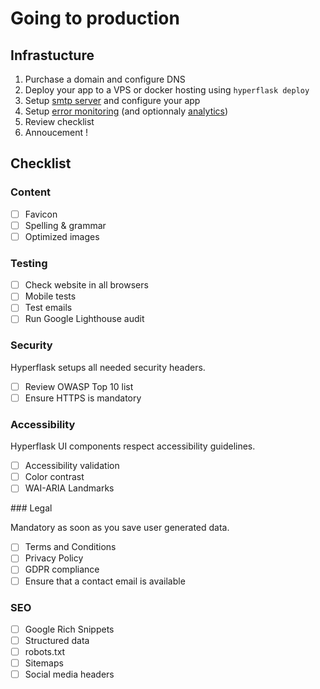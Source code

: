 # Going to production

## Infrastucture

1. Purchase a domain and configure DNS
2. Deploy your app to a VPS or docker hosting using `hyperflask deploy`
3. Setup [smtp server](/recipes/sending-emails) and configure your app
4. Setup [error monitoring](/recipes/monitoring) (and optionnaly [analytics](/recipes/analytics))
5. Review checklist
6. Annoucement !

## Checklist

### Content

- [ ] Favicon
- [ ] Spelling & grammar
- [ ] Optimized images

### Testing

- [ ] Check website in all browsers
- [ ] Mobile tests
- [ ] Test emails
- [ ] Run Google Lighthouse audit

### Security

Hyperflask setups all needed security headers.

- [ ] Review OWASP Top 10 list
- [ ] Ensure HTTPS is mandatory

### Accessibility

Hyperflask UI components respect accessibility guidelines.

- [ ] Accessibility validation
- [ ] Color contrast
- [ ] WAI-ARIA Landmarks

### Legal

Mandatory as soon as you save user generated data.

- [ ] Terms and Conditions
- [ ] Privacy Policy
- [ ] GDPR compliance
- [ ] Ensure that a contact email is available

### SEO

- [ ] Google Rich Snippets
- [ ] Structured data
- [ ] robots.txt
- [ ] Sitemaps
- [ ] Social media headers